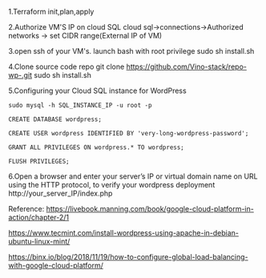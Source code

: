 1.Terraform init,plan,apply

2.Authorize VM'S IP on cloud SQL
  cloud sql->connections->Authorized networks -> set CIDR range(External IP of VM) 
  
3.open ssh of your VM's.
    launch bash with root privilege
    sudo sh install.sh
  
4.Clone source code repo
    git clone https://github.com/Vino-stack/repo-wp-.git
    sudo sh install.sh
    
5.Configuring your Cloud SQL instance for WordPress

    sudo mysql -h SQL_INSTANCE_IP -u root -p

    CREATE DATABASE wordpress;

    CREATE USER wordpress IDENTIFIED BY 'very-long-wordpress-password';

    GRANT ALL PRIVILEGES ON wordpress.* TO wordpress;

    FLUSH PRIVILEGES;
    
6.Open a browser and enter your server’s IP or virtual domain name on URL using the HTTP protocol,
  to verify your wordpress deployment
  http://your_server_IP/index.php










Reference:
https://livebook.manning.com/book/google-cloud-platform-in-action/chapter-2/1


https://www.tecmint.com/install-wordpress-using-apache-in-debian-ubuntu-linux-mint/



https://binx.io/blog/2018/11/19/how-to-configure-global-load-balancing-with-google-cloud-platform/
